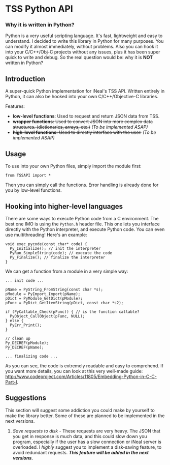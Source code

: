 TSS Python API
==============

### Why it is written in Python?
Python is a very useful scripting language. It's fast, lightweight and easy to understand. I decided to write this library in Python for many purposes. You can modify it almost immediately, without problems. Also you can hook it into your C/C++/Obj-C projects without any issues, plus it has been super quick to write and debug. 
So the real question would be: why it is **NOT** written in Python? 

Introduction
------------

A super-quick Python implementation for iNeal's TSS API. Written entirely in Python, it can also be hooked into your own C/C++/Objective-C libraries.

Features:

- **low-level functions**: Used to request and return JSON data from TSS.
- ~~**wrapper functions**: Used to convert JSON into more complex data structures. (dictionaries, arrays, etc.)~~ *(To be implemented ASAP)*
- ~~**high-level functions**: Used to directly interface with the user.~~ *(To be implemented ASAP)*

Usage
-----

To use into your own Python files, simply import the module first:

  `from TSSAPI import *`

Then you can simply call the functions. Error handling is already done for you by low-level functions.

Hooking into higher-level languages
-----------------------------------

There are some ways to execute Python code from a C environment. The best one IMO is using the `Python.h` header file. This one lets you interface directly with the Python interpreter, and execute Python code. You can even use multithreading! Here's an example:

```
void exec_pycode(const char* code) {
  Py_Initialize(); // init the interpreter
  PyRun_SimpleString(code); // execute the code
  Py_Finalize(); // finalize the interpreter
}
```

We can get a function from a module in a very simple way:

```
... init code ...

pName = PyString_FromString(const char *s);
pModule = PyImport_Import(pName);
pDict = PyModule_GetDict(pModule);
pFunc = PyDict_GetItemString(pDict, const char *s2);

if (PyCallable_Check(pFunc)) { // is the function callable?
  PyObject_CallObject(pFunc, NULL);
} else {
  PyErr_Print();
}

// clean up
Py_DECREF(pModule);
Py_DECREF(pName);

... finalizing code ...
```

As you can see, the code is extremely readable and easy to comprehend. If you want more details, you can look at this very well-made guide: http://www.codeproject.com/Articles/11805/Embedding-Python-in-C-C-Part-I.

Suggestions
-----------

This section will suggest some addiction you could make by yourself to make the library better. Some of these are planned to be implemented in the next versions.

1. _Save requests to disk_ - These requests are very heavy. The JSON that you get in response is much data, and this could slow down you program, especially if the user has a slow connection or iNeal server is overloaded. I *highly* suggest you to implement a disk-saving feature, to avoid redundant requests. _**This feature will be added in the next versions.**_

